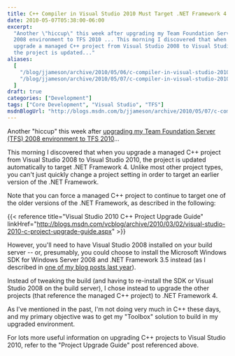```yaml
---
title: C++ Compiler in Visual Studio 2010 Must Target .NET Framework 4
date: 2010-05-07T05:38:00-06:00
excerpt:
  "Another \"hiccup\" this week after upgrading my Team Foundation Server (TFS)
  2008 environment to TFS 2010 ... This morning I discovered that when you
  upgrade a managed C++ project from Visual Studio 2008 to Visual Studio 2010,
  the project is updated..."
aliases:
  [
    "/blog/jjameson/archive/2010/05/06/c-compiler-in-visual-studio-2010-must-target-net-framework-4.aspx",
    "/blog/jjameson/archive/2010/05/07/c-compiler-in-visual-studio-2010-must-target-net-framework-4.aspx",
  ]
draft: true
categories: ["Development"]
tags: ["Core Development", "Visual Studio", "TFS"]
msdnBlogUrl: "http://blogs.msdn.com/b/jjameson/archive/2010/05/07/c-compiler-in-visual-studio-2010-must-target-net-framework-4.aspx"
---
```


Another "hiccup" this week after
[upgrading my Team Foundation Server (TFS) 2008 environment to TFS 2010](/blog/jjameson/2010/05/04/upgrade-team-foundation-server-2008-to-tfs-2010-and-sharepoint-server-2010-overview)...

This morning I discovered that when you upgrade a managed C++ project from
Visual Studio 2008 to Visual Studio 2010, the project is updated automatically
to target .NET Framework 4. Unlike most other project types, you can't just
quickly change a project setting in order to target an earlier version of the
.NET Framework.

Note that you can force a managed C++ project to continue to target one of the
older versions of the .NET Framework, as described in the following:

{{< reference title="Visual Studio 2010 C++ Project Upgrade Guide"
linkHref="http://blogs.msdn.com/vcblog/archive/2010/03/02/visual-studio-2010-c-project-upgrade-guide.aspx" >}}

However, you'll need to have Visual Studio 2008 installed on your build server
-- or, presumably, you could choose to install the Microsoft Windows SDK for
Windows Server 2008 and .NET Framework 3.5 instead (as I described in
[one of my blog posts last year](/blog/jjameson/2009/11/07/compiling-c-projects-with-team-foundation-build)).

Instead of tweaking the build (and having to re-install the SDK or Visual Studio
2008 on the build server), I chose instead to upgrade the other projects (that
reference the managed C++ project) to .NET Framework 4.

As I've mentioned in the past, I'm not doing very much in C++ these days, and my
primary objective was to get my "Toolbox" solution to build in my upgraded
environment.

For lots more useful information on upgrading C++ projects to Visual Studio
2010, refer to the "Project Upgrade Guide" post referenced above.

